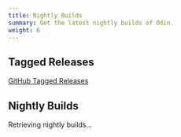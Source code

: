 ```yaml
---
title: Nightly Builds
summary: Get the latest nightly builds of Odin.
weight: 6
---
```


## Tagged Releases

[GitHub Tagged Releases](https://github.com/odin-lang/Odin/releases)

## Nightly Builds

<div id="nightly-build-list">
	Retrieving nightly builds...
</div>


<script type="text/javascript">
	const json_url = 'https://odinbinaries.thisdrunkdane.io/file/odin-binaries/nightly.json';
	const res = fetch(json_url).then((res) => {
		return res.json()
	}).then((json) => {
		const keys = Object.keys(json.files).sort().reverse();

		var d = document.getElementById("nightly-build-list");
		d.innerHTML = "";

		for (const key of keys) {
			const file_data = json.files[key];

			var title = document.createElement('h4');
			title.appendChild(document.createTextNode(key));
			d.appendChild(title);

			var t = document.createElement('table');
			t.classList.add('nightly-table');
			d.appendChild(t);
			t.innerHTML = '<thead><tr><th>Filename</th><th>Size</th><th>SHA1</th></tr></thead>';
			var body = document.createElement('tbody');
			t.appendChild(body);

			for (const build of file_data) {
				var row = document.createElement('tr');
				body.appendChild(row);

				var filename = document.createElement('td');
				filename.innerHTML = '<a href="'+build.url+'">' + build.name + '</a>';
				row.appendChild(filename);

				var size = document.createElement('td');
				size.innerHTML = (build.sizeInBytes/1024/1024).toFixed(1) + "MB";
				row.appendChild(size);

				var hash = document.createElement('td');
				hash.innerHTML = build.sha1;
				row.appendChild(hash);
			}
		}
	});
</script>
